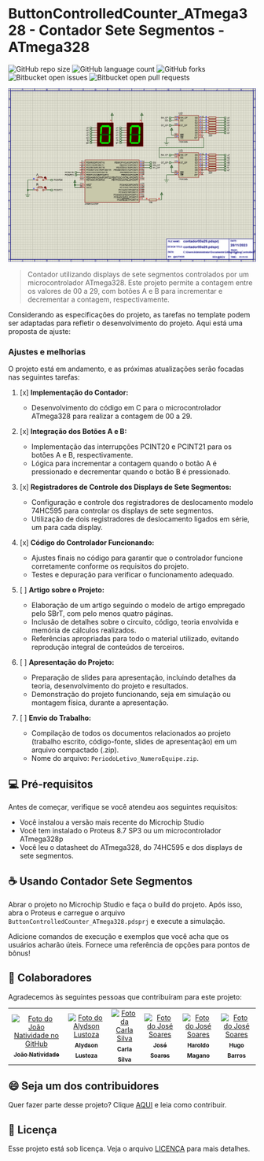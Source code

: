 # ButtonControlledCounter_ATmega328 - Contador Sete Segmentos - ATmega328

![GitHub repo size](https://img.shields.io/github/repo-size/joaosnet/ButtonControlledCounter_ATmega328?style=for-the-badge)
![GitHub language count](https://img.shields.io/github/languages/count/joaosnet/ButtonControlledCounter_ATmega328?style=for-the-badge)
![GitHub forks](https://img.shields.io/github/forks/joaosnet/ButtonControlledCounter_ATmega328?style=for-the-badge)
![Bitbucket open issues](https://img.shields.io/bitbucket/issues/joaosnet/ButtonControlledCounter_ATmega328?style=for-the-badge)
![Bitbucket open pull requests](https://img.shields.io/bitbucket/pr-raw/joaosnet/ButtonControlledCounter_ATmega328?style=for-the-badge)

<img src="images\contando.gif" alt="Projeto A4">

> Contador utilizando displays de sete segmentos controlados por um microcontrolador ATmega328. Este projeto permite a contagem entre os valores de 00 a 29, com botões A e B para incrementar e decrementar a contagem, respectivamente.

Considerando as especificações do projeto, as tarefas no template podem ser adaptadas para refletir o desenvolvimento do projeto. Aqui está uma proposta de ajuste:

### Ajustes e melhorias

O projeto está em andamento, e as próximas atualizações serão focadas nas seguintes tarefas:

1. [x] **Implementação do Contador:**
   - Desenvolvimento do código em C para o microcontrolador ATmega328 para realizar a contagem de 00 a 29.

2. [x] **Integração dos Botões A e B:**
   - Implementação das interrupções PCINT20 e PCINT21 para os botões A e B, respectivamente.
   - Lógica para incrementar a contagem quando o botão A é pressionado e decrementar quando o botão B é pressionado.

3. [x] **Registradores de Controle dos Displays de Sete Segmentos:**
   - Configuração e controle dos registradores de deslocamento modelo 74HC595 para controlar os displays de sete segmentos.
   - Utilização de dois registradores de deslocamento ligados em série, um para cada display.

4. [x] **Código do Controlador Funcionando:**
   - Ajustes finais no código para garantir que o controlador funcione corretamente conforme os requisitos do projeto.
   - Testes e depuração para verificar o funcionamento adequado.

5. [ ] **Artigo sobre o Projeto:**
   - Elaboração de um artigo seguindo o modelo de artigo empregado pelo SBrT, com pelo menos quatro páginas.
   - Inclusão de detalhes sobre o circuito, código, teoria envolvida e memória de cálculos realizados.
   - Referências apropriadas para todo o material utilizado, evitando reprodução integral de conteúdos de terceiros.

6. [ ] **Apresentação do Projeto:**
   - Preparação de slides para apresentação, incluindo detalhes da teoria, desenvolvimento do projeto e resultados.
   - Demonstração do projeto funcionando, seja em simulação ou montagem física, durante a apresentação.

7. [ ] **Envio do Trabalho:**
   - Compilação de todos os documentos relacionados ao projeto (trabalho escrito, código-fonte, slides de apresentação) em um arquivo compactado (.zip).
   - Nome do arquivo: `PeriodoLetivo_NumeroEquipe.zip`.

## 💻 Pré-requisitos

Antes de começar, verifique se você atendeu aos seguintes requisitos:

- Você instalou a versão mais recente do Microchip Studio
- Você tem instalado o Proteus 8.7 SP3 ou um microcontrolador ATmega328p
- Você leu o datasheet do ATmega328, do 74HC595 e dos displays de sete segmentos.

## ☕ Usando Contador Sete Segmentos

Abrar o projeto no Microchip Studio e faça o build do projeto. Após isso, abra o Proteus e carregue o arquivo `ButtonControlledCounter_ATmega328.pdsprj` e execute a simulação.

Adicione comandos de execução e exemplos que você acha que os usuários acharão úteis. Fornece uma referência de opções para pontos de bônus!

## 🤝 Colaboradores

Agradecemos às seguintes pessoas que contribuíram para este projeto:

<table>
  <tr>
    <td align="center">
      <a href="https://www.instagram.com/jaonativi/" title="Gerente de Projetos Desenvolvedor Backend">
        <img src="https://avatars.githubusercontent.com/u/87316339?v=4" width="100px;" alt="Foto do João Natividade no GitHub"/><br>
        <sub>
          <b>João Natividade</b>
        </sub>
      </a>
    </td>
    <td align="center">
      <a href="https://www.instagram.com/aly_lustoza/" title="QA Tester Analista de Mercado">
        <img src="https://instagram.fbel1-1.fna.fbcdn.net/v/t51.2885-19/274501676_537691970910933_7250418063848294931_n.jpg?stp=dst-jpg_s150x150&_nc_ht=instagram.fbel1-1.fna.fbcdn.net&_nc_cat=109&_nc_ohc=KgbJtfViehAAX9mB9cR&edm=ACWDqb8BAAAA&ccb=7-5&oh=00_AfApyka_2lTirZVLEmvZec5PMm-mFW-SU1m3uIYbYDNZ5w&oe=65664ACE&_nc_sid=ee9879" width="100px;" alt="Foto do Alydson Lustoza"/><br>
        <sub>
          <b>Alydson Lustoza</b>
        </sub>
      </a>
        <td align="center">
      <a href="https://www.instagram.com/c.j_silva/" title="UX Designer Desenvolvedora Backend">
        <img src="https://instagram.fbel1-1.fna.fbcdn.net/v/t51.2885-19/361771304_833908247939807_9019221283482484802_n.jpg?stp=dst-jpg_s150x150&_nc_ht=instagram.fbel1-1.fna.fbcdn.net&_nc_cat=111&_nc_ohc=6VEjSCPRkm0AX-I87Do&edm=ACWDqb8BAAAA&ccb=7-5&oh=00_AfAZPuIQzYFL-7ojBTLjwU-cWWeeBRhDd_4y8QxFkIYUqw&oe=656549F2&_nc_sid=ee9879" width="100px;" alt="Foto da Carla Silva"/><br>
        <sub>
          <b>Carla Silva</b>
        </sub>
      </a>
    </td>
    <td align="center">
      <a href="https://www.instagram.com/tms.jpeg/" title="UI Designer Especialista em Marketing">
        <img src="https://instagram.fbel1-1.fna.fbcdn.net/v/t51.2885-19/300225876_600418448208671_8750170704882872093_n.jpg?stp=dst-jpg_s150x150&_nc_ht=instagram.fbel1-1.fna.fbcdn.net&_nc_cat=111&_nc_ohc=zkwa2sgjdMYAX-g_-gi&edm=ACWDqb8BAAAA&ccb=7-5&oh=00_AfCdAENfZaw2HUE5i5Mj9XrHStvDv2d348cJUBAutNyrlg&oe=6566888B&_nc_sid=ee9879" width="100px;" alt="Foto do José Soares"/><br>
        <sub>
          <b>José Soares</b>
        </sub>
      </a>
    </td>
<td align="center">
      <a href="https://www.linkedin.com/in/haroldo-magano-j%C3%BAnior-1a0b2265/" title="UI Designer Especialista em Marketing">
        <img src="https://media.licdn.com/dms/image/C5635AQF8PVFSmAHKyw/profile-framedphoto-shrink_400_400/0/1615418813549?e=1701450000&v=beta&t=HeCNpYmNhkZidKERm419sz3Kaat4mjW6anvc4VzlsR8" width="100px;" alt="Foto do José Soares"/><br>
        <sub>
          <b>Haroldo Magano</b>
        </sub>
      </a>
    </td>
<td align="center">
      <a href="https://www.linkedin.com/in/hugo-barros-013833170/" title="UI Designer Especialista em Marketing">
        <img src="https://media.licdn.com/dms/image/C5603AQFwkCvZP4Sszg/profile-displayphoto-shrink_200_200/0/1656009934326?e=1706140800&v=beta&t=rHW0AHp9_1MNLDjn0w9vKunl1nD3I5y3rp0mGYe_CSc" width="100px;" alt="Foto do José Soares"/><br>
        <sub>
          <b>Hugo Barros</b>
        </sub>
      </a>
    </td>
  </tr>
</table>

## 😄 Seja um dos contribuidores

Quer fazer parte desse projeto? Clique [AQUI](CONTRIBUTING.md) e leia como contribuir.

## 📝 Licença

Esse projeto está sob licença. Veja o arquivo [LICENÇA](LICENSE.md) para mais detalhes.
